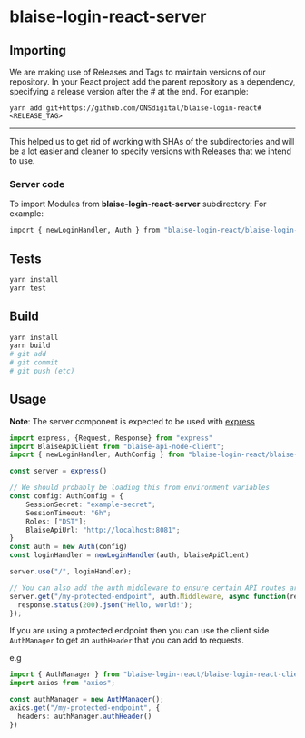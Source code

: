 # blaise-login-react-server

## Importing

We are making use of Releases and Tags to maintain versions of our repository.
In your React project add the parent repository as a dependency, specifying a release version after the # at the end. For example:

```shell
yarn add git+https://github.com/ONSdigital/blaise-login-react#<RELEASE_TAG>
```
---

This helped us to get rid of working with SHAs of the subdirectories and will be a lot easier and cleaner to specify versions with Releases that we intend to use.

### Server code
To import Modules from **blaise-login-react-server** subdirectory: For example:

```sh
import { newLoginHandler, Auth } from "blaise-login-react/blaise-login-react-server";
```

## Tests

```sh
yarn install
yarn test
```

## Build

```sh
yarn install
yarn build
# git add
# git commit
# git push (etc)
```

## Usage

**Note**: The server component is expected to be used with [express](https://expressjs.com/)


```ts
import express, {Request, Response} from "express"
import BlaiseApiClient from "blaise-api-node-client";
import { newLoginHandler, AuthConfig } from "blaise-login-react/blaise-login-react-server";

const server = express()

// We should probably be loading this from environment variables
const config: AuthConfig = {
    SessionSecret: "example-secret";
    SessionTimeout: "6h";
    Roles: ["DST"];
    BlaiseApiUrl: "http://localhost:8081";
}
const auth = new Auth(config)
const loginHandler = newLoginHandler(auth, blaiseApiClient)

server.use("/", loginHandler);

// You can also add the auth middleware to ensure certain API routes are protected e.g
server.get("/my-protected-endpoint", auth.Middleware, async function(request: Request, response: Response) {
  response.status(200).json("Hello, world!");
});
```

If you are using a protected endpoint then you can use the client side `AuthManager` to get an `authHeader` that you can
add to requests.

e.g

```ts
import { AuthManager } from "blaise-login-react/blaise-login-react-client";
import axios from "axios";

const authManager = new AuthManager();
axios.get("/my-protected-endpoint", {
  headers: authManager.authHeader()
})
```
